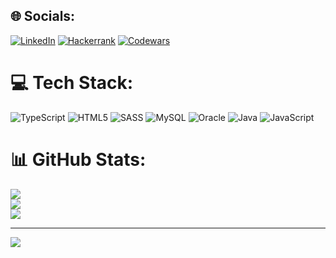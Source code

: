 ## 🌐 Socials:
[![LinkedIn](https://img.shields.io/badge/LinkedIn-%230077B5.svg?logo=linkedin&logoColor=white)](https://linkedin.com/in/https://www.linkedin.com/in/javiermarcosolmo) 
[![Hackerrank](https://img.shields.io/badge/-Hackerrank-2EC866?style=for-the-badge&logo=HackerRank&logoColor=white)](https://www.hackerrank.com/javierbulevar8)
[![Codewars](https://img.shields.io/badge/Codewars-B1361E?style=for-the-badge&logo=codewars&logoColor=grey)](https://www.codewars.com/users/Jota_Deack)
# 💻 Tech Stack:
![TypeScript](https://img.shields.io/badge/typescript-%23007ACC.svg?style=for-the-badge&logo=typescript&logoColor=white) ![HTML5](https://img.shields.io/badge/html5-%23E34F26.svg?style=for-the-badge&logo=html5&logoColor=white) ![SASS](https://img.shields.io/badge/SASS-hotpink.svg?style=for-the-badge&logo=SASS&logoColor=white) ![MySQL](https://img.shields.io/badge/mysql-%2300f.svg?style=for-the-badge&logo=mysql&logoColor=white) ![Oracle](https://img.shields.io/badge/Oracle-F80000?style=for-the-badge&logo=oracle&logoColor=white) ![Java](https://img.shields.io/badge/java-%23ED8B00.svg?style=for-the-badge&logo=java&logoColor=white) ![JavaScript](https://img.shields.io/badge/javascript-%23323330.svg?style=for-the-badge&logo=javascript&logoColor=%23F7DF1E)
# 📊 GitHub Stats:
![](https://github-readme-stats.vercel.app/api?username=jjmmarcos&theme=dark&hide_border=false&include_all_commits=true&count_private=false)<br/>
![](https://github-readme-streak-stats.herokuapp.com/?user=jjmmarcos&theme=dark&hide_border=false)<br/>
![](https://github-readme-stats.vercel.app/api/top-langs/?username=jjmmarcos&theme=dark&hide_border=false&include_all_commits=true&count_private=false&layout=compact)

---
[![](https://visitcount.itsvg.in/api?id=jjmmarcos&icon=0&color=0)](https://visitcount.itsvg.in)

<!-- Proudly created with GPRM ( https://gprm.itsvg.in ) -->
